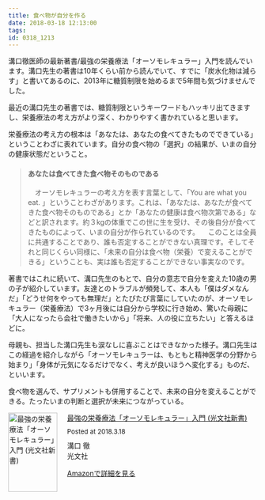 ```yaml
---
title: 食べ物が自分を作る
date: 2018-03-18 12:13:00
tags:
id: 0318_1213
---
```

溝口徹医師の最新著書/最強の栄養療法「オーソモレキュラー」入門を読んでいます。溝口先生の著書は10年くらい前から読んでいて、すでに「炭水化物は減らす」と書いてあるのに、2013年に糖質制限を始めるまで5年間も気づけませんでした。<!--more-->

最近の溝口先生の著書では、糖質制限というキーワードもハッキリ出てきますし、栄養療法の考え方がより深く、わかりやすく書かれていると思います。

栄養療法の考え方の根本は「あなたは、あなたの食べてきたものでできている」ということわざに表れています。自分の食べ物の「選択」の結果が、いまの自分の健康状態だということ。

> #### あなたは食べてきた食べ物そのものである
> 　オーソモレキュラーの考え方を表す言葉として、「You are what you eat. 」ということわざがあります。これは、「あなたは、あなたが食べてきた食べ物そのものである」とか「あなたの健康は食べ物次第である」などと訳されます。約３kgの体重でこの世に生を受け、その後自分が食べてきたものによって、いまの自分が作られているのです。
> 　このことは全員に共通することであり、誰も否定することができない真理です。そしてそれと同じくらい同様に、「未来の自分は食べ物（栄養）で変えることができる」ということも、実は誰も否定することができない事実なのです。

著書ではこれに続いて、溝口先生のもとで、自分の意志で自分を変えた10歳の男の子が紹介しています。友達とのトラブルが頻発して、本人も「僕はダメなんだ」「どうせ何をやっても無理だ」とたびたび言葉にしていたのが、オーソモレキュラー（栄養療法）で3ヶ月後には自分から学校に行き始め、驚いた母親に「大人になったら会社で働きたいから」「将来、人の役に立ちたい」と答えるほどに。

母親も、担当した溝口先生も涙なしに喜ぶことはできなかった様子。溝口先生はこの経過を紹介しながら「オーソモレキュラーは、もともと精神医学の分野から始まり」「身体が元気になるだけでなく、考えが良いほうへ変化する」ものだ、といいます。

食べ物を選んで、サプリメントも併用することで、未来の自分を変えることができる。たったいまの判断と選択が未来につながっている。

<p>
<div class="amakuri-default" style="text-align: left; line-height: 1.5em; margin-bottom: 10px; overflow:hidden; _zoom:1;"><div class="amakuri-default-image" style="float: left; margin: 0 20px 0 0;"><a href="https://www.amazon.co.jp/exec/obidos/ASIN/4334043429/" target="_blank"><img src="https://images-fe.ssl-images-amazon.com/images/I/31DtEQIx%2BiL._SL160_.jpg" width="99" height="160" alt="最強の栄養療法「オーソモレキュラー」入門 (光文社新書)" style="border: none"></a></div><div class="amakuri-default-desc" style="overflow: hidden; _zoom:1;"><div class="amakuri-default-title" style="margin-bottom: 0.5em;"><a href="https://www.amazon.co.jp/exec/obidos/ASIN/4334043429/" target="_blank">最強の栄養療法「オーソモレキュラー」入門 (光文社新書)</a></div><div class="amakuri-default-posted" style="margin-bottom: 0.5em; font-size: small;">Posted at 2018.3.18</div><div class="amakuri-default-author">溝口 徹</div><div class="amakuri-default-label" style="margin-bottom: 0.5em;">光文社</div><div class="amakuri-default-link" style="margin-top: 1em;"><a href="https://www.amazon.co.jp/exec/obidos/ASIN/4334043429/" target="_blank">Amazonで詳細を見る</a></div></div></div>
